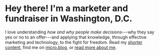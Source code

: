 # Hey there! I'm a marketer and fundraiser in Washington, D.C.

I love understanding *how and why people make decisions*---why they say yes or no to an offer---and applying that knowledge, through effective marketing and technology, to the fight for freedom. Read my [shorter content][1], find me on [micro.blog][2], or [read more about me][4].

 [1]: https://micro.nathanielward.net/ "Microbloggery"
 [2]: https://micro.blog/nathanielward "Follow my microbloggery"
 [3]: http://www.linkedin.com/in/nathanieleward/ "Use LinkedIn if you must"
 [4]: /about/ "Stalk me"
